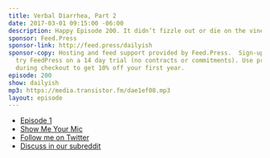 ```yaml
---
title: Verbal Diarrhea, Part 2
date: 2017-03-01 09:15:00 -06:00
description: Happy Episode 200. It didn’t fizzle out or die on the vine!
sponsor: Feed.Press
sponsor-link: http://feed.press/dailyish
sponsor-copy: Hosting and feed support provided by Feed.Press.  Sign-up today and
  try FeedPress on a 14 day trial (no contracts or commitments). Use promo code "dailyish"
  during checkout to get 10% off your first year.
episode: 200
show: dailyish
mp3: https://media.transistor.fm/dae1ef08.mp3
layout: episode
---
```


* [Episode 1](http://goodstuff.fm/dailyish/1)
* [Show Me Your Mic](http://goodstuff.fm/smym)
* [Follow me on Twitter](https://twitter.com/ichris)
* [Discuss in our subreddit](https://www.reddit.com/r/Goodstuff_fm/comments/5wwpqh/dailyish_200_verbal_diarrhea_part_2/)

